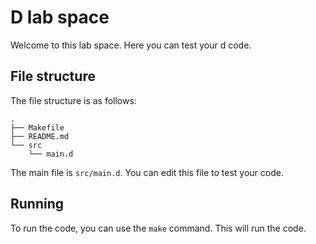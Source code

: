 # D lab space
Welcome to this lab space. Here you can test your d code.

## File structure
The file structure is as follows:
```
.
├── Makefile
├── README.md
└── src
    └── main.d
```

The main file is `src/main.d`. You can edit this file to test your code.

## Running
To run the code, you can use the `make` command. This will run the code.
